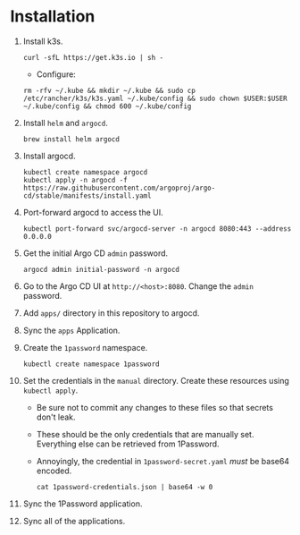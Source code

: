 # Installation

1. Install k3s.

    ```
    curl -sfL https://get.k3s.io | sh -
    ```

    * Configure:

    ```
    rm -rfv ~/.kube && mkdir ~/.kube && sudo cp /etc/rancher/k3s/k3s.yaml ~/.kube/config && sudo chown $USER:$USER ~/.kube/config && chmod 600 ~/.kube/config
    ```

1. Install `helm` and `argocd`.

    ```
    brew install helm argocd
    ```

1. Install argocd.

    ```
    kubectl create namespace argocd
    kubectl apply -n argocd -f https://raw.githubusercontent.com/argoproj/argo-cd/stable/manifests/install.yaml
    ```

1. Port-forward argocd to access the UI.

    ```
    kubectl port-forward svc/argocd-server -n argocd 8080:443 --address 0.0.0.0
    ```

1. Get the initial Argo CD `admin` password.

    ```
    argocd admin initial-password -n argocd
    ```

1. Go to the Argo CD UI at `http://<host>:8080`. Change the `admin` password.

1. Add `apps/` directory in this repository to argocd.
1. Sync the `apps` Application.
1. Create the `1password` namespace.

    ```
    kubectl create namespace 1password
    ```

1. Set the credentials in the `manual` directory. Create these resources using `kubectl apply`.

    * Be sure not to commit any changes to these files so that secrets don't leak.
    * These should be the only credentials that are manually set. Everything else can be retrieved from 1Password.
    * Annoyingly, the credential in `1password-secret.yaml` _must_ be base64 encoded.

        ```
        cat 1password-credentials.json | base64 -w 0
        ```

1. Sync the 1Password application.
1. Sync all of the applications.
